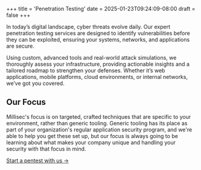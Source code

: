 +++
title = 'Penetration Testing'
date = 2025-01-23T09:24:09-08:00
draft = false
+++

In today’s digital landscape, cyber threats evolve daily. Our expert penetration testing services are designed to identify vulnerabilities before they can be exploited, ensuring your systems, networks, and applications are secure.

Using custom, advanced tools and real-world attack simulations, we thoroughly assess your infrastructure, providing actionable insights and a tailored roadmap to strengthen your defenses. Whether it’s web applications, mobile platforms, cloud environments, or internal networks, we’ve got you covered.

## Our Focus
Millisec's focus is on targeted, crafted techniques that are specific to your environment, rather than generic tooling. Generic tooling has its place as part of your organization's regular application security program, and we're able to help you get these set up, but our focus is always going to be learning about what makes your company unique and handling your security with that focus in mind.

[Start a pentest with us ->](/contact)